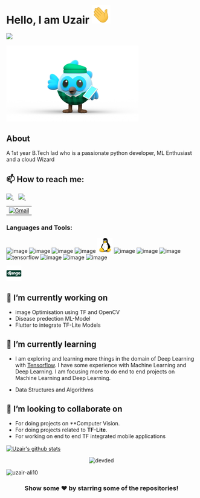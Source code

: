 # Hello, I am Uzair <img src="https://raw.githubusercontent.com/ABSphreak/ABSphreak/master/gifs/Hi.gif" width="50px">

![](https://activity-graph.herokuapp.com/graph?username=uzair-ali10&theme=dracula)

<img height=200 width=350 src="avatar.png">

## About

A 1st year B.Tech lad who is a passionate python developer, ML Enthusiast and a cloud Wizard
## 📫 How to reach me:

<table>
  <tr>
    <a href="https://www.linkedin.com/in/uzair-ali-9285261ba/">
    <img src="https://img.shields.io/badge/linkedin-%230077B5.svg?&style=for-the-badge&logo=linkedin&logoColor=white" />
  </a>&nbsp;&nbsp;
   <td><a href="mailto:the.uzairali10@gmail.com"><img src="https://img.shields.io/badge/Gmail-D14836?style=for-the-badge&logo=gmail&logoColor=white" alt="Gmail"></a></td>
  <a href="https://www.instagram.com/zohan.ali__/">
    <img src="https://img.shields.io/badge/instagram-%23E4405F.svg?&style=for-the-badge&logo=instagram&logoColor=white" />        
  </a>&nbsp;&nbsp;
</table>

### Languages and Tools:

![image](https://img.shields.io/badge/Visual_Studio_Code-0078D4?style=for-the-badge&logo=visual%20studio%20code&logoColor=white)
![image](https://img.shields.io/badge/Microsoft_Azure-0089D6?style=for-the-badge&logo=microsoft-azure&logoColor=white)
![image](https://img.shields.io/badge/Google_Cloud-4285F4?style=for-the-badge&logo=google-cloud&logoColor=white)
![image](https://img.shields.io/badge/Amazon_AWS-232F3E?style=for-the-badge&logo=amazon-aws&logoColor=white)
 <a><img src="https://raw.githubusercontent.com/devicons/devicon/master/icons/linux/linux-original.svg" alt="linux" width="40" height="40"/> </a>
![image](https://img.shields.io/badge/Docker-2CA5E0?style=for-the-badge&logo=docker&logoColor=white)
![image](https://img.shields.io/badge/Git-F05032?style=for-the-badge&logo=git&logoColor=white)
![image](https://img.shields.io/badge/C%2B%2B-00599C?style=for-the-badge&logo=c%2B%2B&logoColor=white)
<img src="https://www.vectorlogo.zone/logos/tensorflow/tensorflow-icon.svg" alt="tensorflow" width="40" height="40"/> </a>
![image](https://img.shields.io/badge/C-00599C?style=for-the-badge&logo=c&logoColor=white)
![image](https://img.shields.io/badge/Python-14354C?style=for-the-badge&logo=python&logoColor=white)
![image](	https://img.shields.io/badge/SQLite-07405E?style=for-the-badge&logo=sqlite&logoColor=white)

 <a href="https://www.djangoproject.com/" target="_blank"> <img src="https://raw.githubusercontent.com/devicons/devicon/master/icons/django/django-original.svg" alt="django" width="40" height="40"/> </a>


## 🔭 I’m currently working on
* image Optimisation using TF and OpenCV
* Disease predection ML-Model
* Flutter to integrate TF-Lite Models

## 🌱 I’m currently learning

* I am exploring and learning more things in the domain of Deep Learning with [Tensorflow](https://www.tensorflow.org). I have some experience with Machine Learning and Deep Learning. I am focusing more to do end to end projects on Machine Learning and Deep Learning.

* Data Structures and Algorithms

## 👯 I’m looking to collaborate on

* For doing projects on **Computer Vision.
* For doing projects related to **TF-Lite**.
* For working on end to end TF integrated mobile applications

<a href="https://github.com/uzair-ali10">
 <img align="center" src="https://github-readme-stats.vercel.app/api?username=uzair-ali10&show_icons=true&theme=dark&line_height=27" alt="Uzair's github stats"/>
</a>

<br>
<p align="center"> <img src="https://komarev.com/ghpvc/?username=uzair-ali10" alt="devded" /> </p>

<p><img align="center" src="https://github-readme-stats.vercel.app/api/top-langs?username=uzair-ali10&show_icons=true&locale=en&layout=compact" alt="uzair-ali10" /></p>

<div align="center">
  
### Show some ❤️ by starring some of the repositories!

</div>
